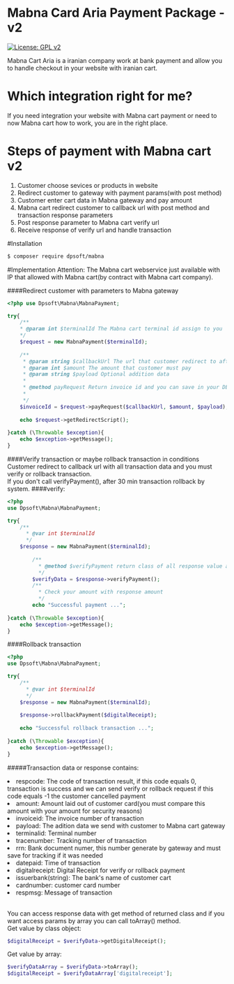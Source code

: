 # Mabna Card Aria Payment Package - v2

[![License: GPL v2](https://img.shields.io/badge/License-GPL%20v2-blue.svg)](https://www.gnu.org/licenses/old-licenses/gpl-2.0.en.html)

Mabna Cart Aria is a iranian company work at bank payment and allow you to handle checkout in your website with iranian cart.

# Which integration right for me?
If you need integration your website with Mabna cart payment or need to now Mabna cart how to work, you are in the right place.

# Steps of payment with Mabna cart v2
<ol>
<li> Customer choose sevices or products in website</li>
<li> Redirect customer to gateway with payment params(with post method)</li>
<li> Customer enter cart data in Mabna gateway and pay amount</li>
<li> Mabna cart redirect customer to callback url with post method and transaction response parameters</li>
<li> Post response parameter to Mabna cart verify url </li>
<li> Receive response of verify url and handle transaction </li>
</ol>

#Installation
``` bash
$ composer require dpsoft/mabna
```

#Implementation
Attention: The Mabna cart webservice just available with IP that allowed with Mabna cart(by contract with Mabna cart company).

####Redirect customer with parameters to Mabna gateway
```php
<?php use Dpsoft\Mabna\MabnaPayment;

try{
    /**
    * @param int $terminalId The Mabna cart terminal id assign to you 
    */
    $request = new MabnaPayment($terminalId);
	
    /**
     * @param string $callbackUrl The url that customer redirect to after payment
     * @param int $amount The amount that customer must pay
     * @param string $payload Optional addition data
	 *
	 * @method payRequest Return invoice id and you can save in your DB
	 *
     */
    $invoiceId = $request->payRequest($callbackUrl, $amount, $payload);
	
    echo $request->getRedirectScript();
   
}catch (\Throwable $exception){
    echo $exception->getMessage();
}
```
####Verify transaction or maybe rollback transaction in conditions
Customer redirect to callback url with all transaction data and you must verify or rollback transaction.
<br>If you don't call verifyPayment(), after 30 min transaction rollback by system.
####verify:
```php
<?php
use Dpsoft\Mabna\MabnaPayment;

try{
    /**
      * @var int $terminalId
      */
    $response = new MabnaPayment($terminalId);
	
        /**
          * @method $verifyPayment return class of all response value and you can conver to array by toArray() method
          */
        $verifyData = $response->verifyPayment();
        /**
          * Check your amount with response amount
          */
        echo "Successful payment ...";
       
}catch (\Throwable $exception){
    echo $exception->getMessage();
}
```
####Rollback transaction
```php
<?php
use Dpsoft\Mabna\MabnaPayment;

try{
    /**
      * @var int $terminalId
      */
    $response = new MabnaPayment($terminalId);
	
    $response->rollbackPayment($digitalReceipt);
    	
    echo "Successful rollback transaction ...";
       
}catch (\Throwable $exception){
    echo $exception->getMessage();
}
```
#####Transaction data or response contains:
<li>respcode: The code of transaction result, if this code equals 0, transaction is success and we can send verify or rollback request if this code equals -1 the customer cancelled payment</li>
<li>amount: Amount laid out of customer card(you must compare this amount with your amount for security reasons)</li>
<li>invoiceid: The invoice number of transaction</li>
<li>payload: The adition data we send with customer to Mabna cart gateway</li>
<li>terminalid: Terminal number</li>
<li>tracenumber: Tracking number of transaction</li>
<li>rrn: Bank document numer, this number generate by gateway and must save for tracking if it was needed</li>
<li>datepaid: Time of transaction</li>
<li>digitalreceipt: Digital Receipt for verify or rollback payment</li>
<li>issuerbank(string): The bank's name of customer cart</li>
<li>cardnumber: customer card number</li>
<li>respmsg: Message of transaction</li>

<br>You can access response data with get method of returned class and if you want access params by array you can call toArray() method.
<br>
Get value by class object:
 ```php
 $digitalReceipt = $verifyData->getDigitalReceipt();
 ```
Get value by array:
```php
$verifyDataArray = $verifyData->toArray();
$digitalReceipt = $verifyDataArray['digitalreceipt'];
```




  



